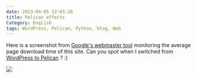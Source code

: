 ```yaml
---
date: 2013-04-05 12:03:26
title: Pelican effects
Category: English
tags: WordPress, Pelican, Python, blog, Web
---
```


Here is a screenshot from [Google's webmaster tool](http://www.google.com/webmasters/tools/home) monitoring the average page download time of this site. Can you spot when I switched from [WordPress to Pelican](http://kevin.deldycke.com/2013/02/wordpress-to-pelican/) ? :)

![](/uploads/2013/pelican-boost.png)
